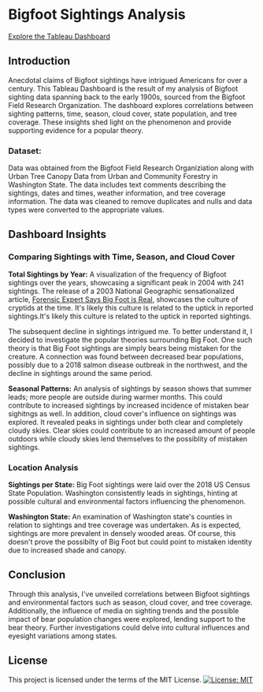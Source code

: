 # **Bigfoot Sightings Analysis**
[Explore the Tableau Dashboard](https://public.tableau.com/app/profile/savannah.rose/viz/TermProject_16862472279200/Dashboard1#2)

## **Introduction**

Anecdotal claims of Bigfoot sightings have intrigued Americans for over a century. This Tableau Dashboard is the result of my analysis of Bigfoot sighting data spanning back to the early 1900s, sourced from the Bigfoot Field Research Organization. The dashboard explores correlations between sighting patterns, time, season, cloud cover, state population, and tree coverage. These insights shed light on the phenomenon and provide supporting evidence for a popular theory.

### Dataset:  
Data was obtained from the Bigfoot Field Research Organiziation along with Urban Tree Canopy Data from Urban and Community Forestry in Washington State. The data includes text comments describing the sightings, dates and times, weather information, and tree coverage information. The data was cleaned to remove duplicates and nulls and data types were converted to the appropriate values.


## **Dashboard Insights**
### **Comparing Sightings with Time, Season, and Cloud Cover**
**Total Sightings by Year:** A visualization of the frequency of Bigfoot sightings over the years, showcasing a significant peak in 2004 with 241 sightings. The release of a 2003 National Geographic sensationalized article, [Forensic Expert Says Big Foot is Real](https://www.nationalgeographic.com/culture/article/forensic-expert-says-bigfoot-is-real), showcases the culture of cryptids at the time. It's likely this culture is related to the uptick in reported sightings.It's likely this culture is related to the uptick in reported sightings.

The subsequent decline in sightings intrigued me. To better understand it, I decided to investigate the popular theories surrounding Big Foot. One such theory is that Big Foot sightings are simply bears being mistaken for the creature. A connection was found between decreased bear populations, possibly due to a 2018 salmon disease outbreak in the northwest, and the decline in sightings around the same period.

**Seasonal Patterns:** An analysis of sightings by season shows that summer leads; more people are outside during warmer months. This could contribute to increased sightings by increased incidence of mistaken bear sighitngs as well. In addition, cloud cover's influence on sightings was explored. It revealed peaks in sightings under both clear and completely cloudy skies. Clear skies could contribute to an increased amount of people outdoors while cloudy skies lend themselves to the possiblity of mistaken sightings.

### **Location Analysis**
**Sightings per State:** Big Foot sightings were laid over the 2018 US Census State Population. Washington consistently leads in sightings, hinting at possible cultural and environmental factors influencing the phenomenon.

**Washington State:** An examination of Washington state's counties in relation to sightings and tree coverage was undertaken. As is expected, sightings are more prevalent in densely wooded areas. Of course, this doesn't prove the possibilty of Big Foot but could point to mistaken identity due to increased shade and canopy.

## Conclusion

Through this analysis, I've unveiled correlations between Bigfoot sightings and environmental factors such as season, cloud cover, and tree coverage. Additionally, the influence of media on sighting trends and the possible impact of bear population changes were explored, lending support to the bear theory. Further investigations could delve into cultural influences and eyesight variations among states.

## License

This project is licensed under the terms of the MIT License. 
[![License: MIT](https://img.shields.io/badge/License-MIT-yellow.svg)](https://opensource.org/licenses/MIT)
